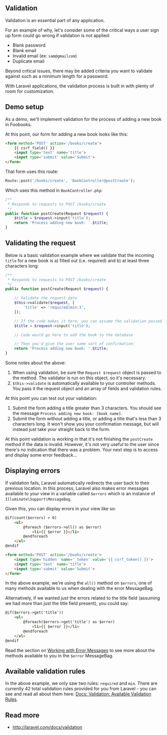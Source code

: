 ## Validation

Validation is an essential part of any application.

For an example of why, let's consider some of the critical ways a user sign up form could go wrong if validation is not applied:

+ Blank password
+ Blank email
+ Invalid email (ex: `sam@gmailcom`)
+ Duplicate email

Beyond critical issues, there may be added criteria you want to validate against such as a minimum length for a password.

With Laravel applications, the validation process is built in with plenty of room for customization.




## Demo setup
As a demo, we'll implement validation for the process of adding a new book in Foobooks.

At this point, our form for adding a new book looks like this:

```html
<form method='POST' action='/books/create'>
    {{ csrf_field() }}
    <input type='text' name='title'>
    <input type='submit' value='Submit'>
</form>
```

That form uses this route:

```php
Route::post('/books/create', 'BookController@postCreate');
```

Which uses this method in `BookController.php`:

```php
/**
 * Responds to requests to POST /books/create
 */
public function postCreate(Request $request) {
    $title = $request->input('title');
    return 'Process adding new book: '.$title;
}
```



## Validating the request
Below is a basic validation example where we validate that the incoming `title` for a new book is a) filled out (i.e. required) and b) at least three characters long:

```php
/**
 * Responds to requests to POST /books/create
 */
public function postCreate(Request $request) {

    // Validate the request data
    $this->validate($request, [
        'title' => 'required|min:3',
    ]);

    // If the code makes it here, you can assume the validation passed
    $title = $request->input('title');

    // Code would go here to add the book to the database

    // Then you'd give the user some sort of confirmation:
    return 'Process adding new book: '.$title;
}
```

Some notes about the above:

1. When using validation, be sure the `Request $request` object is passed to the method. The validator is run on this object, so it's necessary.
2. `$this->validate` is automatically available to your controller methods. You pass it the request object and an array of fields and validation rules.

At this point you can test out your validation:

1. Submit the form adding a title greater than 3 characters. You should see the message `Process adding new book: [book name]`.
2. Submit the form *without* adding a title, or adding a title that's less than 3 characters long. It won't show you your confirmation message, but will instead just take your straight back to the form.

At this point validation is working in that it's not finishing the `postCreate` method if the data is invalid. However, it's not very useful to the user since there's no indication that there was a problem. Your next step is to access and display some error feedback...




## Displaying errors
If validation fails, Laravel automatically redirects the user back to their previous location. In this process, Laravel also makes error messages available to your view in a variable called `$errors` which is an instance of `Illuminate\Support\MessageBag`.

Given this, you can display errors in your view like so:

```html
@if(count($errors) > 0)
    <ul>
        @foreach ($errors->all() as $error)
            <li>{{ $error }}</li>
        @endforeach
    </ul>
@endif

<form method='POST' action='/books/create'>
    <input type='hidden' name='_token' value='{{ csrf_token() }}'>
    <input type='text' name='title'>
    <input type='submit' value='Submit'>
</form>
```

In the above example, we're using the `all()` method on `$errors`, one of many methods available to us when dealing with the error MessageBag.

Alternatively, if we wanted *just* the errors related to the title field (assuming we had more than just the title field present), you could say:

```html
@if($errors->get('title'))
    <ul>
        @foreach($errors->get('title') as $error)
            <li>{{ $error }}</li>
        @endforeach
    </ul>
@endif
```

Read the section on [Working with Error Messages](http://laravel.com/docs/5.1/validation#working-with-error-messages) to see more about the methods available to you in the `$error` MessageBag.




## Available validation rules
In the above example, we only saw two rules: `required` and `min`. There are currently 42 total validation rules provided for you from Laravel - you can see and read all about them here: [Docs: Validation: Available Validation Rules](http://laravel.com/docs/5.1/validation#available-validation-rules).



## Read more
+ <http://laravel.com/docs/validation>
